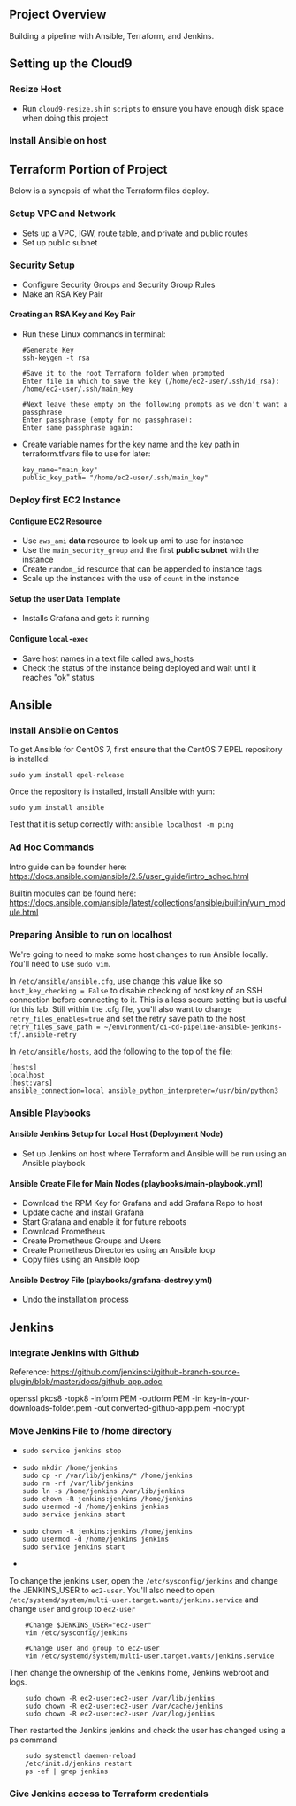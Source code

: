 ## Project Overview

Building a pipeline with Ansible, Terraform, and Jenkins.

## Setting up the Cloud9

### Resize Host 

* Run `cloud9-resize.sh` in `scripts` to ensure you have enough disk space when doing this project

### Install Ansible on host

## Terraform Portion of Project

Below is a synopsis of what the Terraform files deploy.

### Setup VPC and Network

* Sets up a VPC, IGW, route table, and private and public routes
* Set up public subnet

### Security Setup

* Configure Security Groups and Security Group Rules
* Make an RSA Key Pair

#### Creating an RSA Key and Key Pair

* Run these Linux commands in terminal:
    ```
    #Generate Key
    ssh-keygen -t rsa
    
    #Save it to the root Terraform folder when prompted
    Enter file in which to save the key (/home/ec2-user/.ssh/id_rsa): /home/ec2-user/.ssh/main_key       
    
    #Next leave these empty on the following prompts as we don't want a passphrase
    Enter passphrase (empty for no passphrase): 
    Enter same passphrase again:
    ```
* Create variable names for the key name and the key path in terraform.tfvars file to use for later:
    ```
    key_name="main_key"
    public_key_path= "/home/ec2-user/.ssh/main_key"
    ```

### Deploy first EC2 Instance

#### Configure EC2 Resource

* Use `aws_ami` **data** resource to look up ami to use for instance
* Use the `main_security_group` and the first **public subnet** with the instance
* Create `random_id` resource that can be appended to instance tags
* Scale up the instances with the use of `count` in the instance

#### Setup the user Data Template

* Installs Grafana and gets it running

#### Configure `local-exec`

* Save host names in a text file called aws_hosts
* Check the status of the instance being deployed and wait until it reaches "ok" status

## Ansible

### Install Ansbile on Centos

To get Ansible for CentOS 7, first ensure that the CentOS 7 EPEL repository is installed:

`sudo yum install epel-release`

Once the repository is installed, install Ansible with yum:

`sudo yum install ansible`

Test that it is setup correctly with: 
`ansible localhost -m ping`

### Ad Hoc Commands

Intro guide can be founder here: https://docs.ansible.com/ansible/2.5/user_guide/intro_adhoc.html

Builtin modules can be found here: https://docs.ansible.com/ansible/latest/collections/ansible/builtin/yum_module.html

### Preparing Ansible to run on localhost

We're going to need to make some host changes to run Ansible locally. You'll need to use `sudo vim`.

In `/etc/ansible/ansible.cfg`, use change this value like so `host_key_checking = False` to disable checking of host key of an SSH connection before connecting to it. This is a less secure setting but is useful for this lab.
Still within the .cfg file, you'll also want to change `retry_files_enables=true` and set the retry save path to the host `retry_files_save_path = ~/environment/ci-cd-pipeline-ansible-jenkins-tf/.ansible-retry`

In `/etc/ansible/hosts`, add the following to the top of the file:
```
[hosts]
localhost
[host:vars]
ansible_connection=local ansible_python_interpreter=/usr/bin/python3

```
### Ansible Playbooks

#### Ansible Jenkins Setup for Local Host (Deployment Node)

* Set up Jenkins on host where Terraform and Ansible will be run using an Ansible playbook

#### Ansible Create File for Main Nodes (playbooks/main-playbook.yml)

* Download the RPM Key for Grafana and add Grafana Repo to host
* Update cache and install Grafana
* Start Grafana and enable it for future reboots
* Download Prometheus
* Create Prometheus Groups and Users
* Create Prometheus Directories using an Ansible loop
* Copy files using an Ansible loop

#### Ansible Destroy File (playbooks/grafana-destroy.yml)

* Undo the installation process

## Jenkins

### Integrate Jenkins with Github

Reference: https://github.com/jenkinsci/github-branch-source-plugin/blob/master/docs/github-app.adoc

openssl pkcs8 -topk8 -inform PEM -outform PEM -in key-in-your-downloads-folder.pem -out converted-github-app.pem -nocrypt


### Move Jenkins File to /home directory

* 
    ```
    sudo service jenkins stop
    ```

* 
    ```
    sudo mkdir /home/jenkins
    sudo cp -r /var/lib/jenkins/* /home/jenkins
    sudo rm -rf /var/lib/jenkins
    sudo ln -s /home/jenkins /var/lib/jenkins
    sudo chown -R jenkins:jenkins /home/jenkins
    sudo usermod -d /home/jenkins jenkins
    sudo service jenkins start
    ```
*
    ```
    sudo chown -R jenkins:jenkins /home/jenkins
    sudo usermod -d /home/jenkins jenkins
    sudo service jenkins start
    ```
*

To change the jenkins user, open the `/etc/sysconfig/jenkins` and change the JENKINS_USER to `ec2-user`. You'll also need to open `/etc/systemd/system/multi-user.target.wants/jenkins.service` and change `user` and `group` to `ec2-user`

```
    #Change $JENKINS_USER="ec2-user"
    vim /etc/sysconfig/jenkins 
    
    #Change user and group to ec2-user
    vim /etc/systemd/system/multi-user.target.wants/jenkins.service
```

Then change the ownership of the Jenkins home, Jenkins webroot and logs.
```
    sudo chown -R ec2-user:ec2-user /var/lib/jenkins 
    sudo chown -R ec2-user:ec2-user /var/cache/jenkins
    sudo chown -R ec2-user:ec2-user /var/log/jenkins
```
Then restarted the Jenkins jenkins and check the user has changed using a ps command
```
    sudo systemctl daemon-reload
    /etc/init.d/jenkins restart
    ps -ef | grep jenkins
```

### Give Jenkins access to Terraform credentials


